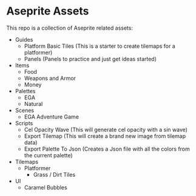 # Aseprite Assets

This repo is a collection of Aseprite related assets:

- Guides
  - Platform Basic Tiles (This is a starter to create tilemaps for a platformer)
  - Panels (Panels to practice and just get ideas started)
- Items
  - Food
  - Weapons and Armor
  - Money
- Palettes
  - EGA
  - Natural
- Scenes
  - EGA Adventure Game
- Scripts
  - Cel Opacity Wave (This will generate cel opacity with a sin wave)
  - Export Tilemap (This will create a brand new image from tilemap data)
  - Export Palette To Json (Creates a Json file with all the colors from the current palette)
- Tilemaps
  - Platformer
    - Grass / Dirt Tiles
- UI
  - Caramel Bubbles
